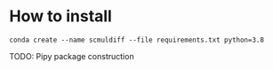 # How to install
```
conda create --name scmuldiff --file requirements.txt python=3.8
```
TODO: Pipy package construction